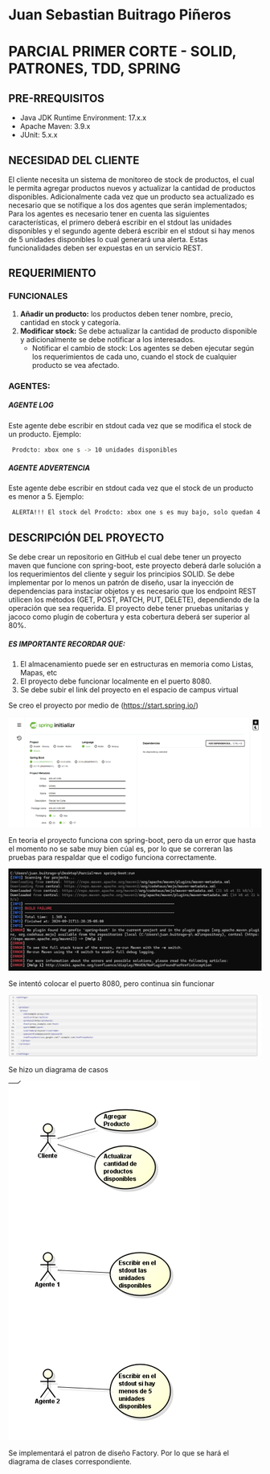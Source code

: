 # Juan Sebastian Buitrago Piñeros
# PARCIAL PRIMER CORTE - SOLID, PATRONES, TDD, SPRING

## PRE-RREQUISITOS
- Java JDK Runtime Environment: 17.x.x
- Apache Maven: 3.9.x
- JUnit: 5.x.x

## NECESIDAD DEL CLIENTE
El cliente necesita un sistema de monitoreo de stock de productos, el cual le permita agregar productos nuevos y actualizar la cantidad de productos disponibles. Adicionalmente cada vez que un producto sea actualizado es necesario que se notifique a los dos agentes que serán implementados; Para los agentes es necesario tener en cuenta las siguientes características, el primero deberá escribir en el stdout las unidades disponibles y el segundo agente deberá escribir en el stdout si hay menos de 5 unidades disponibles lo cual generará una alerta. Estas funcionalidades deben ser expuestas en un servicio REST.
## REQUERIMIENTO
### FUNCIONALES
1. **Añadir un producto:** los productos deben tener nombre, precio, cantidad en stock y categoría.
2. **Modificar stock:** Se debe actualizar la cantidad de producto disponible y adicionalmente se debe notificar a los interesados.
    - Notificar el cambio de stock: Los agentes se deben ejecutar según los requerimientos de cada uno, cuando el stock de cualquier producto se vea afectado.
### AGENTES:
##### AGENTE LOG
Este agente debe escribir en stdout cada vez que se modifica el stock de un producto.
Ejemplo:
```bash
 Prodcto: xbox one s -> 10 unidades disponibles
 ```
##### AGENTE ADVERTENCIA
Este agente debe escribir en stdout cada vez que el stock de un producto es menor a 5.
Ejemplo:
```bash
 ALERTA!!! El stock del Prodcto: xbox one s es muy bajo, solo quedan 4 unidades.
 ```
## DESCRIPCIÓN DEL PROYECTO
Se debe crear un repositorio en GitHub el cual debe tener un proyecto maven que funcione con spring-boot, este proyecto deberá darle solución a los requerimientos del cliente y seguir los principios SOLID. Se debe implementar por lo menos un patrón de diseño, usar la inyección de dependencias para instaciar objetos y es necesario que los endpoint REST utilicen los métodos (GET, POST, PATCH, PUT, DELETE), dependiendo de la operación que sea requerida. El proyecto debe tener pruebas unitarias y jacoco como plugin de cobertura y esta  cobertura deberá ser  superior al 80%.

#####  ES IMPORTANTE RECORDAR QUE:

1. El almacenamiento puede ser en estructuras en memoria como Listas, Mapas, etc
2. El proyecto debe funcionar localmente en el puerto 8080.
3. Se debe subir el link del proyecto en el espacio de campus virtual

Se creo el proyecto por medio de (https://start.spring.io/)

![alt text](image.png)

En teoria el proyecto funciona con spring-boot, pero da un error que hasta el momento no se sabe muy bien cúal es, por lo que se correran las pruebas para respaldar que el codigo funciona correctamente.

![alt text](image-1.png)

Se intentó colocar el puerto 8080, pero continua sin funcionar

![alt text](image-3.png)

Se hizo un diagrama de casos

![alt text](image-2.png)

Se implementará el patron de diseño Factory. Por lo que se hará el diagrama de clases correspondiente.
















